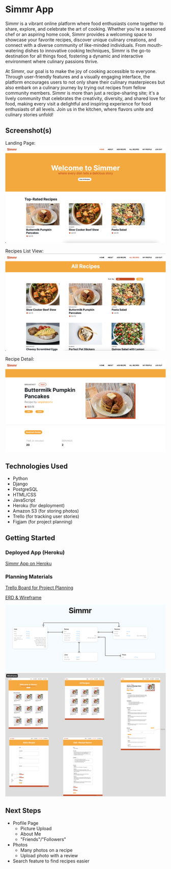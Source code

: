 # Simmr App

Simmr is a vibrant online platform where food enthusiasts come together to share, explore, and celebrate the art of cooking. Whether you're a seasoned chef or an aspiring home cook, Simmr provides a welcoming space to showcase your favorite recipes, discover unique culinary creations, and connect with a diverse community of like-minded individuals. From mouth-watering dishes to innovative cooking techniques, Simmr is the go-to destination for all things food, fostering a dynamic and interactive environment where culinary passions thrive.

At Simmr, our goal is to make the joy of cooking accessible to everyone. Through user-friendly features and a visually engaging interface, the platform encourages users to not only share their culinary masterpieces but also embark on a culinary journey by trying out recipes from fellow community members. Simmr is more than just a recipe-sharing site; it's a lively community that celebrates the creativity, diversity, and shared love for food, making every visit a delightful and inspiring experience for food enthusiasts of all levels. Join us in the kitchen, where flavors unite and culinary stories unfold!

## Screenshot(s)
Landing Page:
![Landing Page](main_app/static/main_app/images/landing-page.png)

Recipes List View:
![Recipes List View](main_app/static/main_app/images/recipes-index.png)

Recipe Detail:
![Recipe Detail](main_app/static/main_app/images/recipe-detail.png)

## Technologies Used

- Python
- Django
- PostgreSQL
- HTML/CSS
- JavaScript
- Heroku (for deployment)
- Amazon S3 (for storing photos)
- Trello (for tracking user stories)
- Figjam (for project planning)


## Getting Started

### Deployed App (Heroku)

[Simmr App on Heroku](https://simmr-a4e862a95079.herokuapp.com/)

### Planning Materials

[Trello Board for Project Planning](https://trello.com/b/Ekzu1vwm/sei-recipesuserstories)

[ERD & Wireframe](https://www.figma.com/file/xVUhb7z5eauyg9qgCkUQgT/Project-Three---ERD-and-Wireframe?type=whiteboard&node-id=0-1&t=MUBsavhcemurAVlO-0)

![ERD](main_app/static/main_app/images/erd.png)
![Wireframe](main_app/static/main_app/images/wireframe.png)

## Next Steps
- Profile Page
    - Picture Upload
    - About Me
    - "Friends"/"Followers"
- Photos
    - Many photos on a recipe 
    - Upload photo with a review 
- Search feature to find recipes easier 

